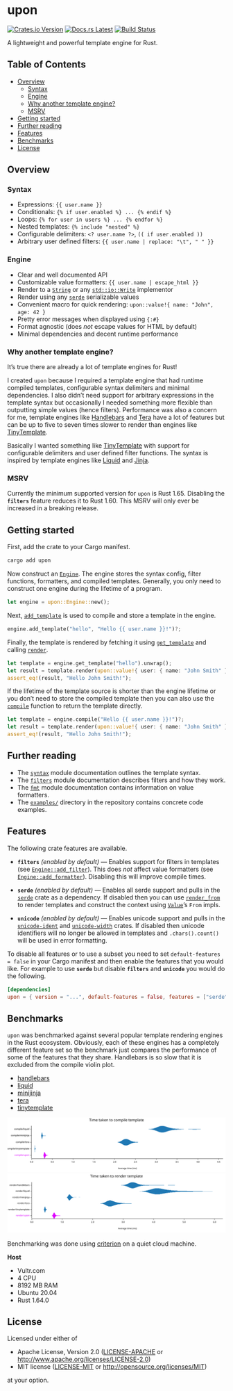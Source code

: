<!-- generated by tools/gen-readme -->

# upon

[![Crates.io Version](https://img.shields.io/crates/v/upon.svg)](https://crates.io/crates/upon)
[![Docs.rs Latest](https://img.shields.io/badge/docs.rs-latest-blue.svg)](https://docs.rs/upon)
[![Build Status](https://img.shields.io/github/workflow/status/rossmacarthur/upon/build/trunk)](https://github.com/rossmacarthur/upon/actions?query=workflow%3Abuild)

A lightweight and powerful template engine for Rust.

## Table of Contents

- [Overview](#overview)
  - [Syntax](#syntax)
  - [Engine](#engine)
  - [Why another template engine?](#why-another-template-engine)
  - [MSRV](#msrv)
- [Getting started](#getting-started)
- [Further reading](#further-reading)
- [Features](#features)
- [Benchmarks](#benchmarks)
- [License](#license)

## Overview

### Syntax

- Expressions: `{{ user.name }}`
- Conditionals: `{% if user.enabled %} ... {% endif %}`
- Loops: `{% for user in users %} ... {% endfor %}`
- Nested templates: `{% include "nested" %}`
- Configurable delimiters: `<? user.name ?>`, `(( if user.enabled ))`
- Arbitrary user defined filters: `{{ user.name | replace: "\t", " " }}`

### Engine

- Clear and well documented API
- Customizable value formatters: `{{ user.name | escape_html }}`
- Render to a [`String`](https://doc.rust-lang.org/stable/std/string/struct.String.html) or any [`std::io::Write`](https://doc.rust-lang.org/stable/std/io/trait.Write.html) implementor
- Render using any [`serde`](https://crates.io/crates/serde) serializable values
- Convenient macro for quick rendering:
  `upon::value!{ name: "John", age: 42 }`
- Pretty error messages when displayed using `{:#}`
- Format agnostic (does *not* escape values for HTML by default)
- Minimal dependencies and decent runtime performance

### Why another template engine?

It’s true there are already a lot of template engines for Rust!

I created `upon` because I required a template engine that had runtime
compiled templates, configurable syntax delimiters and minimal dependencies.
I also didn’t need support for arbitrary expressions in the template syntax
but occasionally I needed something more flexible than outputting simple
values (hence filters). Performance was also a concern for me, template
engines like [Handlebars] and [Tera] have a lot of features but can be up to
five to seven times slower to render than engines like [TinyTemplate].

Basically I wanted something like [TinyTemplate] with support for
configurable delimiters and user defined filter functions. The syntax is
inspired by template engines like [Liquid] and [Jinja].

### MSRV

Currently the minimum supported version for `upon` is Rust 1.65. Disabling
the **`filters`** feature reduces it to Rust 1.60. This MSRV will only ever
be increased in a breaking release.

## Getting started

First, add the crate to your Cargo manifest.

```sh
cargo add upon
```

Now construct an [`Engine`](https://docs.rs/upon/latest/upon/struct.Engine.html). The engine stores the syntax config, filter
functions, formatters, and compiled templates. Generally, you only need to
construct one engine during the lifetime of a program.

```rust
let engine = upon::Engine::new();
```

Next, [`add_template`](https://docs.rs/upon/latest/upon/struct.Engine.html#method.add_template) is used to compile and store a
template in the engine.

```rust
engine.add_template("hello", "Hello {{ user.name }}!")?;
```

Finally, the template is rendered by fetching it using
[`get_template`](https://docs.rs/upon/latest/upon/struct.Engine.html#method.get_template) and calling
[`render`](https://docs.rs/upon/latest/upon/struct.TemplateRef.html#method.render).

```rust
let template = engine.get_template("hello").unwrap();
let result = template.render(upon::value!{ user: { name: "John Smith" }})?;
assert_eq!(result, "Hello John Smith!");
```

If the lifetime of the template source is shorter than the engine lifetime
or you don’t need to store the compiled template then you can also use the
[`compile`](https://docs.rs/upon/latest/upon/struct.Engine.html#method.compile) function to return the template directly.

```rust
let template = engine.compile("Hello {{ user.name }}!")?;
let result = template.render(upon::value!{ user: { name: "John Smith" }})?;
assert_eq!(result, "Hello John Smith!");
```

## Further reading

- The [`syntax`](./SYNTAX.md) module documentation outlines the template syntax.
- The [`filters`](https://docs.rs/upon/latest/upon/filters/index.html) module documentation describes filters and how they work.
- The [`fmt`](https://docs.rs/upon/latest/upon/fmt/index.html) module documentation contains information on value formatters.
- The [`examples/`](https://github.com/rossmacarthur/upon/tree/trunk/examples) directory in the repository contains concrete
  code examples.

## Features

The following crate features are available.

- **`filters`** *(enabled by default)* — Enables support for filters in
  templates (see [`Engine::add_filter`](https://docs.rs/upon/latest/upon/struct.Engine.html#method.add_filter)). This does *not* affect value
  formatters (see [`Engine::add_formatter`](https://docs.rs/upon/latest/upon/struct.Engine.html#method.add_formatter)). Disabling this will improve
  compile times.

- **`serde`** *(enabled by default)* — Enables all serde support and pulls
  in the [`serde`](https://crates.io/crates/serde) crate as a dependency. If disabled then you can use
  [`render_from`](https://docs.rs/upon/latest/upon/struct.TemplateRef.html#method.render_from) to render templates and
  construct the context using [`Value`](https://docs.rs/upon/latest/upon/enum.Value.html)’s `From` impls.

- **`unicode`** *(enabled by default)* — Enables unicode support and pulls
  in the [`unicode-ident`](https://crates.io/crates/unicode-ident) and
  [`unicode-width`](https://crates.io/crates/unicode-width) crates. If disabled then unicode
  identifiers will no longer be allowed in templates and `.chars().count()`
  will be used in error formatting.

To disable all features or to use a subset you need to set `default-features = false` in your Cargo manifest and then enable the features that you would
like. For example to use **`serde`** but disable **`filters`** and
**`unicode`** you would do the following.

```toml
[dependencies]
upon = { version = "...", default-features = false, features = ["serde"] }
```

[Handlebars]: https://crates.io/crates/handlebars
[Tera]: https://crates.io/crates/tera
[TinyTemplate]: https://crates.io/crates/tinytemplate
[Liquid]: https://liquidjs.com
[Jinja]: https://jinja.palletsprojects.com

## Benchmarks

`upon` was benchmarked against several popular template rendering engines in the
Rust ecosystem. Obviously, each of these engines has a completely different
feature set so the benchmark just compares the performance of some of the
features that they share. Handlebars is so slow that it is excluded from the
compile violin plot.

- [handlebars](https://crates.io/crates/handlebars)
- [liquid](https://crates.io/crates/liquid)
- [minijinja](https://crates.io/crates/minijinja)
- [tera](https://crates.io/crates/tera)
- [tinytemplate](https://crates.io/crates/tinytemplate)

![Violin plot of compile results](./benches/results/compile.svg)
![Violin plot of render results](./benches/results/render.svg)

Benchmarking was done using [criterion](https://crates.io/crates/criterion) on
a quiet cloud machine.

**Host**

- Vultr.com
- 4 CPU
- 8192 MB RAM
- Ubuntu 20.04
- Rust 1.64.0

## License

Licensed under either of

- Apache License, Version 2.0 ([LICENSE-APACHE](LICENSE-APACHE) or
  http://www.apache.org/licenses/LICENSE-2.0)
- MIT license ([LICENSE-MIT](LICENSE-MIT) or http://opensource.org/licenses/MIT)

at your option.
